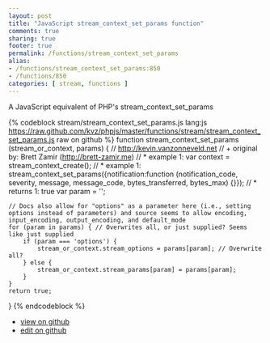 ```yaml
---
layout: post
title: "JavaScript stream_context_set_params function"
comments: true
sharing: true
footer: true
permalink: /functions/stream_context_set_params
alias:
- /functions/stream_context_set_params:850
- /functions/850
categories: [ stream, functions ]
---
```

A JavaScript equivalent of PHP's stream_context_set_params
<!-- more -->
{% codeblock stream/stream_context_set_params.js lang:js https://raw.github.com/kvz/phpjs/master/functions/stream/stream_context_set_params.js raw on github %}
function stream_context_set_params (stream_or_context, params) {
    // http://kevin.vanzonneveld.net
    // +   original by: Brett Zamir (http://brett-zamir.me)
    // *     example 1: var context = stream_context_create();
    // *     example 1: stream_context_set_params({notification:function (notification_code, severity, message, message_code, bytes_transferred, bytes_max) {}});
    // *     returns 1: true
    var param = '';

    // Docs also allow for "options" as a parameter here (i.e., setting options instead of parameters) and source seems to allow encoding, input_encoding, output_encoding, and default_mode
    for (param in params) { // Overwrites all, or just supplied? Seems like just supplied
        if (param === 'options') {
            stream_or_context.stream_options = params[param]; // Overwrite all?
        } else {
            stream_or_context.stream_params[param] = params[param];
        }
    }
    return true;
}
{% endcodeblock %}
<ul>
 <li><a href="https://github.com/kvz/phpjs/blob/master/functions/stream/stream_context_set_params.js">view on github</a></li>
 <li><a href="https://github.com/kvz/phpjs/edit/master/functions/stream/stream_context_set_params.js">edit on github</a></li>
</ul>
